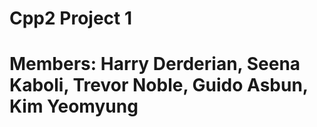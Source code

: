 # Cpp2 Project 1

# Members: Harry Derderian, Seena Kaboli, Trevor Noble, Guido Asbun, Kim Yeomyung
